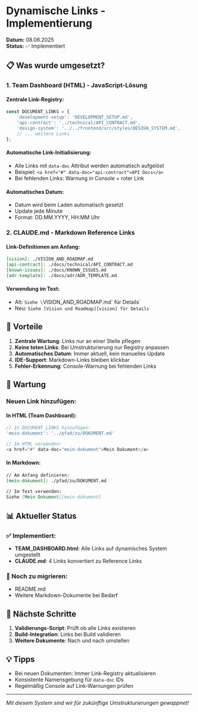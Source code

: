 # Dynamische Links - Implementierung

**Datum:** 08.06.2025  
**Status:** ✅ Implementiert

## 📋 Was wurde umgesetzt?

### 1. Team Dashboard (HTML) - JavaScript-Lösung

#### Zentrale Link-Registry:
```javascript
const DOCUMENT_LINKS = {
    'development-setup': 'DEVELOPMENT_SETUP.md',
    'api-contract': '../technical/API_CONTRACT.md',
    'design-system': '../../frontend/src/styles/DESIGN_SYSTEM.md',
    // ... weitere Links
};
```

#### Automatische Link-Initialisierung:
- Alle Links mit `data-doc` Attribut werden automatisch aufgelöst
- Beispiel: `<a href="#" data-doc="api-contract">API Docs</a>`
- Bei fehlenden Links: Warnung in Console + roter Link

#### Automatisches Datum:
- Datum wird beim Laden automatisch gesetzt
- Update jede Minute
- Format: DD.MM.YYYY, HH:MM Uhr

### 2. CLAUDE.md - Markdown Reference Links

#### Link-Definitionen am Anfang:
```markdown
[vision]: ./VISION_AND_ROADMAP.md
[api-contract]: ./docs/technical/API_CONTRACT.md
[known-issues]: ./docs/KNOWN_ISSUES.md
[adr-template]: ./docs/adr/ADR_TEMPLATE.md
```

#### Verwendung im Text:
- Alt: `Siehe \`VISION_AND_ROADMAP.md\` für Details`
- Neu: `Siehe [Vision und Roadmap][vision] für Details`

## 🎯 Vorteile

1. **Zentrale Wartung**: Links nur an einer Stelle pflegen
2. **Keine toten Links**: Bei Umstrukturierung nur Registry anpassen
3. **Automatisches Datum**: Immer aktuell, kein manuelles Update
4. **IDE-Support**: Markdown-Links bleiben klickbar
5. **Fehler-Erkennung**: Console-Warnung bei fehlenden Links

## 🔧 Wartung

### Neuen Link hinzufügen:

#### In HTML (Team Dashboard):
```javascript
// In DOCUMENT_LINKS hinzufügen:
'mein-dokument': '../pfad/zu/DOKUMENT.md'

// Im HTML verwenden:
<a href="#" data-doc="mein-dokument">Mein Dokument</a>
```

#### In Markdown:
```markdown
// Am Anfang definieren:
[mein-dokument]: ./pfad/zu/DOKUMENT.md

// Im Text verwenden:
Siehe [Mein Dokument][mein-dokument]
```

## 📊 Aktueller Status

### ✅ Implementiert:
- **TEAM_DASHBOARD.html**: Alle Links auf dynamisches System umgestellt
- **CLAUDE.md**: 4 Links konvertiert zu Reference Links

### 🔄 Noch zu migrieren:
- README.md
- Weitere Markdown-Dokumente bei Bedarf

## 🚀 Nächste Schritte

1. **Validierungs-Script**: Prüft ob alle Links existieren
2. **Build-Integration**: Links bei Build validieren
3. **Weitere Dokumente**: Nach und nach umstellen

## 💡 Tipps

- Bei neuen Dokumenten: Immer Link-Registry aktualisieren
- Konsistente Namensgebung für `data-doc` IDs
- Regelmäßig Console auf Link-Warnungen prüfen

---
*Mit diesem System sind wir für zukünftige Umstrukturierungen gewappnet!*